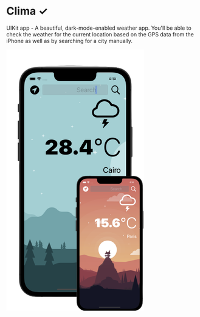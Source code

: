 
# Clima ✓

UIKit app - A beautiful, dark-mode-enabled weather app. You'll be able to check the weather for the current location based on the GPS data from the iPhone as well as by searching for a city manually.

![Screenshot](pic.png)
